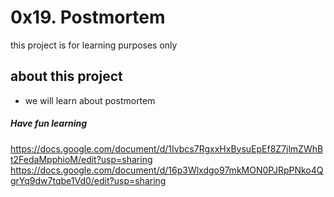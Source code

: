 # 0x19. Postmortem
this project is for learning purposes only
## about this project 
* we will learn about postmortem
##### Have fun learning
https://docs.google.com/document/d/1Ivbcs7RgxxHxBysuEpEf8Z7jlmZWhBt2FedaMpphioM/edit?usp=sharing
https://docs.google.com/document/d/16p3Wlxdgo97mkMON0PJRpPNko4QgrYq9dw7tqbe1Vd0/edit?usp=sharing
